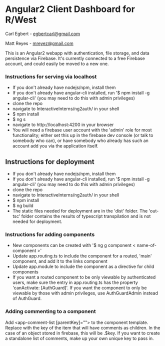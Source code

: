 # Angular2 Client Dashboard for R/West
Carl Egbert - egbertcarl@gmail.com

Matt Reyes - mreyez@gmail.com

This is an Angular2 webapp with authentication, file storage, and data persistence via Firebase. It's currently connected to a free Firebase account, and could easily be moved to a new one.

### Instructions for serving via localhost

* If you don't already have nodejs/npm, install them
* If you don't already have angular-cli installed, run '$ npm install -g angular-cli' (you may need to do this with admin privileges)
* clone the repo
* navigate to InteractiveInterns/ng2auth/ in your shell
* $ npm install
* $ ng s
* navigate to http://localhost:4200 in your browser
* You will need a firebase user account with the 'admin' role for most functionality; either set this up in the firebase dev console (or talk to somebody who can), or have somebody who already has such an account add you via the application itself.

## Instructions for deployment

* If you don't already have nodejs/npm, install them
* If you don't already have angular-cli installed, run '$ npm install -g angular-cli' (you may need to do this with admin privileges)
* clone the repo
* navigate to InteractiveInterns/ng2auth/ in your shell
* $ npm install
* $ ng build
* The static files needed for deployment are in the 'dist' folder. The 'out-tsc' folder contains the results of typescript transpilation and is not needed for deployment.

### Instructions for adding components

* New components can be created with '$ ng g component < name-of-component >'
* Update app.routing.ts to include the component for a routed, 'main' component, and add it to the links component
* Update app.module to include the component as a directive for child components
* If you want a routed component to be only viewable by authenticated users, make sure the entry in app.routing.ts has the property 'canActivate: [AuthGuard]'. If you want the component to only be viewable by those with admin privileges, use AuthGuardAdmin instead of AuthGuard.

### Adding commenting to a component
Add <app-comment-list [parentKey]="<KEY>"></app-comment-list> to the component template. Replace <KEY> with the key of the item that will have comments as children. In the case of an object stored in firebase, this will be <object>.$key. If you want to create a standalone list of comments, make up your own unique key to pass in.
